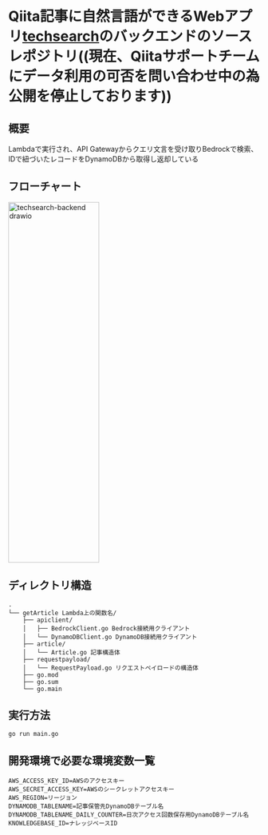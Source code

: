 # Qiita記事に自然言語ができるWebアプリ[techsearch](https://techserch.net/)のバックエンドのソースレポジトリ((現在、Qiitaサポートチームにデータ利用の可否を問い合わせ中の為公開を停止しております))

## 概要
Lambdaで実行され、API Gatewayからクエリ文言を受け取りBedrockで検索、IDで紐づいたレコードをDynamoDBから取得し返却している

## フローチャート
<img width="182" height="722" alt="techsearch-backend drawio" src="https://github.com/user-attachments/assets/c1566f86-84c0-491a-b6d9-8b12321d406b" />


## ディレクトリ構造
```
.
└── getArticle Lambda上の関数名/
    ├── apiclient/
    │   ├── BedrockClient.go Bedrock接続用クライアント
    │   └── DynamoDBClient.go DynamoDB接続用クライアント
    ├── article/
    │   └── Article.go 記事構造体
    ├── requestpayload/
    │   └── RequestPayload.go リクエストペイロードの構造体
    ├── go.mod
    ├── go.sum
    └── go.main
```

## 実行方法
```
go run main.go
```

## 開発環境で必要な環境変数一覧
```
AWS_ACCESS_KEY_ID=AWSのアクセスキー
AWS_SECRET_ACCESS_KEY=AWSのシークレットアクセスキー
AWS_REGION=リージョン
DYNAMODB_TABLENAME=記事保管先DynamoDBテーブル名
DYNAMODB_TABLENAME_DAILY_COUNTER=日次アクセス回数保存用DynamoDBテーブル名
KNOWLEDGEBASE_ID=ナレッジベースID
```
